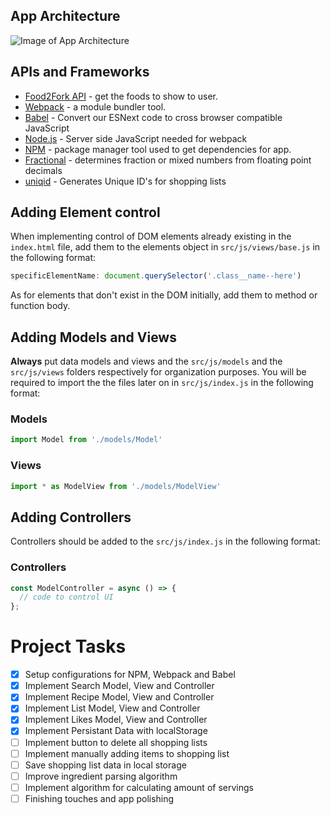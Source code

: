 ## App Architecture
![Image of App Architecture](https://2thwfa.bn.files.1drv.com/y4m71hwb6hYC9VPGBKo-iHWUJVARCaSLfrnibC2X81AdqplWzFCMOqERGQzHYZcg69kH7-1fWDRbez0YJvIEweSyi4xvsGOqOGkH0h7666uWW1t9RcAwVBagbHkYYZBtUMuxjt65O1EYWec1LQuN90PZKgBGryjDH-a_jBgxfhp6hX-q2PMORjDQdOJ5bINHp76n9pCAqyy9SfpmTP6P4o_9Q?width=1920&height=1080&cropmode=none)

## APIs and Frameworks
* [Food2Fork API](http://food2fork.com/about/api) - get the foods to show to user.
* [Webpack](https://webpack.js.org/) - a module bundler tool.
* [Babel](https://babeljs.io/) - Convert our ESNext code to cross browser compatible JavaScript
* [Node.js](https://nodejs.org/en/) - Server side JavaScript needed for webpack
* [NPM](https://www.npmjs.com/) - package manager tool used to get dependencies for app.
* [Fractional](https://github.com/ekg/fraction.js) - determines fraction or mixed numbers from floating point decimals
* [uniqid](https://github.com/adamhalasz/uniqid) - Generates Unique ID's for shopping lists

## Adding Element control
When implementing control of DOM elements already existing in the `index.html` file, add them to the elements object in `src/js/views/base.js` in the following format:

```javascript
specificElementName: document.querySelector('.class__name--here')
```
As for elements that don't exist in the DOM initially, add them to method or function body.

## Adding Models and Views
__Always__ put data models and views and the `src/js/models` and the `src/js/views` folders respectively for organization purposes. You will be required to import the the files later on in `src/js/index.js` in the following format:

### Models
```javascript
import Model from './models/Model'
```
### Views
```javascript
import * as ModelView from './models/ModelView'
```

## Adding Controllers
Controllers should be added to the `src/js/index.js` in the following format:

### Controllers
```javascript
const ModelController = async () => {
  // code to control UI
};
```

# Project Tasks

- [x] Setup configurations for NPM, Webpack and Babel
- [x] Implement Search Model, View and Controller
- [x] Implement Recipe Model, View and Controller
- [x] Implement List Model, View and Controller
- [x] Implement Likes Model, View and Controller
- [x] Implement Persistant Data with localStorage
- [ ] Implement button to delete all shopping lists
- [ ] Implement manually adding items to shopping list
- [ ] Save shopping list data in local storage
- [ ] Improve ingredient parsing algorithm
- [ ] Implement algorithm for calculating amount of servings
- [ ] Finishing touches and app polishing